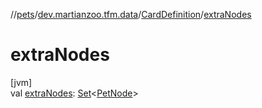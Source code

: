 //[pets](../../../index.md)/[dev.martianzoo.tfm.data](../index.md)/[CardDefinition](index.md)/[extraNodes](extra-nodes.md)

# extraNodes

[jvm]\
val [extraNodes](extra-nodes.md): [Set](https://kotlinlang.org/api/latest/jvm/stdlib/kotlin.collections/-set/index.html)&lt;[PetNode](../../dev.martianzoo.tfm.pets.ast/-pet-node/index.md)&gt;
